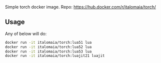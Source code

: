 Simple torch docker image. Repo: https://hub.docker.com/r/italomaia/torch/

## Usage

Any of below will do:

```bash
docker run -it italomaia/torch:lua51 lua
docker run -it italomaia/torch:lua52 lua
docker run -it italomaia/torch:lua53 lua
docker run -it italomaia/torch:luajit21 luajit
```
